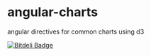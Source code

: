 angular-charts
==============

angular directives for common charts using d3


[![Bitdeli Badge](https://d2weczhvl823v0.cloudfront.net/ChinmayMK/angular-charts/trend.png)](https://bitdeli.com/free "Bitdeli Badge")

